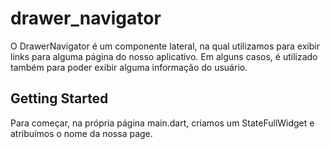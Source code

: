 # drawer_navigator

O DrawerNavigator é um componente lateral, na qual utilizamos para exibir links para alguma página do nosso aplicativo. Em alguns casos, é utilizado também para poder exibir alguma informação do usuário. 

## Getting Started

Para começar, na própria página main.dart, criamos um StateFullWidget e atribuímos o nome da nossa page. 
